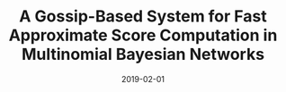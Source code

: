 ---
title: "A Gossip-Based System for Fast Approximate Score Computation in Multinomial Bayesian Networks"
collection: publications
permalink: /publication/2019-DiSC-Demo
date: 2019-02-01
paperurl: 'http://www.google.com/url?q=http%3A%2F%2Fr.web.umkc.edu%2Fraopr%2FDiSC-Demo-ICDE-2019.pdf&sa=D&sntz=1&usg=AFQjCNEkYnLQ2O9lmPUSUzbLUwh1Ha_3WQ'
citation: '<b>Arun Zachariah</b>, Praveen Rao, Anas Katib, Monica Senapati, Kobus Barnard - &quot;A Gossip-Based System for Fast Approximate Score Computation in Multinomial Bayesian Networks.&quot; <i>35th IEEE International Conference on Data Engineering (ICDE).</i>, pages 1968-1971, Macau, China, 2019.'
---